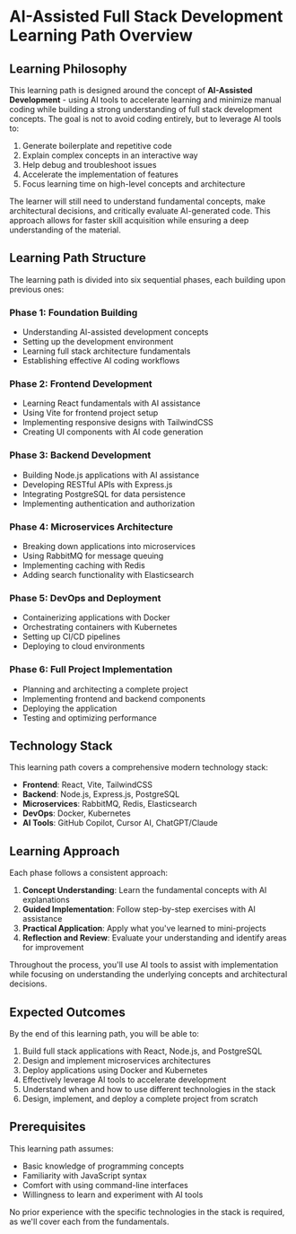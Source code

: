 # AI-Assisted Full Stack Development Learning Path Overview

## Learning Philosophy

This learning path is designed around the concept of **AI-Assisted Development** - using AI tools to accelerate learning and minimize manual coding while building a strong understanding of full stack development concepts. The goal is not to avoid coding entirely, but to leverage AI tools to:

1. Generate boilerplate and repetitive code
2. Explain complex concepts in an interactive way
3. Help debug and troubleshoot issues
4. Accelerate the implementation of features
5. Focus learning time on high-level concepts and architecture

The learner will still need to understand fundamental concepts, make architectural decisions, and critically evaluate AI-generated code. This approach allows for faster skill acquisition while ensuring a deep understanding of the material.

## Learning Path Structure

The learning path is divided into six sequential phases, each building upon previous ones:

### Phase 1: Foundation Building
- Understanding AI-assisted development concepts
- Setting up the development environment
- Learning full stack architecture fundamentals
- Establishing effective AI coding workflows

### Phase 2: Frontend Development
- Learning React fundamentals with AI assistance
- Using Vite for frontend project setup
- Implementing responsive designs with TailwindCSS
- Creating UI components with AI code generation

### Phase 3: Backend Development
- Building Node.js applications with AI assistance
- Developing RESTful APIs with Express.js
- Integrating PostgreSQL for data persistence
- Implementing authentication and authorization

### Phase 4: Microservices Architecture
- Breaking down applications into microservices
- Using RabbitMQ for message queuing
- Implementing caching with Redis
- Adding search functionality with Elasticsearch

### Phase 5: DevOps and Deployment
- Containerizing applications with Docker
- Orchestrating containers with Kubernetes
- Setting up CI/CD pipelines
- Deploying to cloud environments

### Phase 6: Full Project Implementation
- Planning and architecting a complete project
- Implementing frontend and backend components
- Deploying the application
- Testing and optimizing performance

## Technology Stack

This learning path covers a comprehensive modern technology stack:

- **Frontend**: React, Vite, TailwindCSS
- **Backend**: Node.js, Express.js, PostgreSQL
- **Microservices**: RabbitMQ, Redis, Elasticsearch
- **DevOps**: Docker, Kubernetes
- **AI Tools**: GitHub Copilot, Cursor AI, ChatGPT/Claude

## Learning Approach

Each phase follows a consistent approach:

1. **Concept Understanding**: Learn the fundamental concepts with AI explanations
2. **Guided Implementation**: Follow step-by-step exercises with AI assistance
3. **Practical Application**: Apply what you've learned to mini-projects
4. **Reflection and Review**: Evaluate your understanding and identify areas for improvement

Throughout the process, you'll use AI tools to assist with implementation while focusing on understanding the underlying concepts and architectural decisions.

## Expected Outcomes

By the end of this learning path, you will be able to:

1. Build full stack applications with React, Node.js, and PostgreSQL
2. Design and implement microservices architectures
3. Deploy applications using Docker and Kubernetes
4. Effectively leverage AI tools to accelerate development
5. Understand when and how to use different technologies in the stack
6. Design, implement, and deploy a complete project from scratch

## Prerequisites

This learning path assumes:
- Basic knowledge of programming concepts
- Familiarity with JavaScript syntax
- Comfort with using command-line interfaces
- Willingness to learn and experiment with AI tools

No prior experience with the specific technologies in the stack is required, as we'll cover each from the fundamentals. 